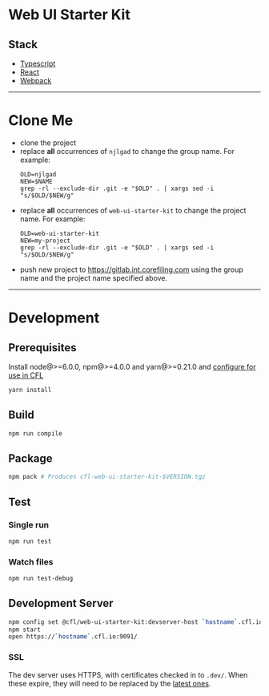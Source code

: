 # Web UI Starter Kit

## Stack
- [Typescript](https://github.com/Microsoft/TypeScript)
- [React](https://github.com/facebook/react)
- [Webpack](https://github.com/webpack/webpack)

---
# Clone Me
- clone the project
- replace **all** occurrences of `njlgad` to change the group name.  For example:
  ```
  OLD=njlgad
  NEW=$NAME
  grep -rl --exclude-dir .git -e "$OLD" . | xargs sed -i "s/$OLD/$NEW/g"
  ```
- replace **all** occurrences of `web-ui-starter-kit` to change the project name.  For example:
  ```
  OLD=web-ui-starter-kit
  NEW=my-project
  grep -rl --exclude-dir .git -e "$OLD" . | xargs sed -i "s/$OLD/$NEW/g"
  ```
- push new project to https://gitlab.int.corefiling.com using the group name and the project name specified above.

---

# Development
## Prerequisites
Install node@>=6.0.0, npm@>=4.0.0 and yarn@>=0.21.0 and [configure for use in CFL](https://wiki.int.corefiling.com/dev/NPM)

```bash
yarn install
```

## Build
```bash
npm run compile
```

## Package
```bash
npm pack # Produces cfl-web-ui-starter-kit-$VERSION.tgz
```

## Test
### Single run
```bash
npm run test
```

### Watch files
```bash
npm run test-debug
```

## Development Server
```bash
npm config set @cfl/web-ui-starter-kit:devserver-host `hostname`.cfl.io # You must have a working DNS entry for "`hostname`.cfl.io".
npm start
open https://`hostname`.cfl.io:9091/
```

### SSL
The dev server uses HTTPS, with certificates checked in to `.dev/`. When these expire, they will need to be replaced by the [latest ones](https://wiki.int.corefiling.com/cfl/CflDotIo).
